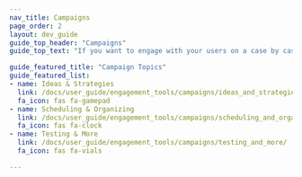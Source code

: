 ```yaml
---
nav_title: Campaigns
page_order: 2
layout: dev_guide
guide_top_header: "Campaigns"
guide_top_text: "If you want to engage with your users on a case by case basis, you can send them a campaign using any of our <a href='/docs/user_guide/message_building_by_channel/'>Messaging Channels</a>. <br> <br> Select any of the following topics to see articles you may be interested in."

guide_featured_title: "Campaign Topics"
guide_featured_list:
- name: Ideas & Strategies
  link: /docs/user_guide/engagement_tools/campaigns/ideas_and_strategies/
  fa_icon: fas fa-gamepad
- name: Scheduling & Organizing
  link: /docs/user_guide/engagement_tools/campaigns/scheduling_and_organizing/
  fa_icon: fas fa-clock
- name: Testing & More
  link: /docs/user_guide/engagement_tools/campaigns/testing_and_more/
  fa_icon: fas fa-vials

---
```


